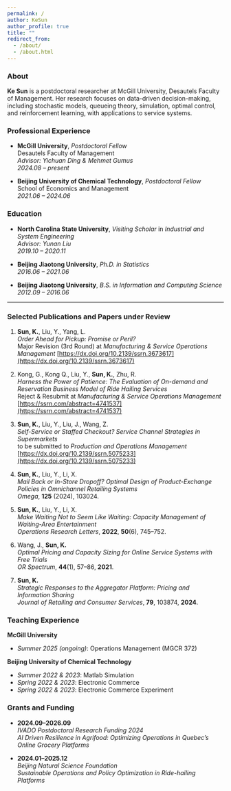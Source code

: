 ```yaml
---
permalink: /
author: KeSun
author_profile: true
title: ""
redirect_from: 
  - /about/
  - /about.html
---
```


### About

**Ke Sun** is a postdoctoral researcher at McGill University,  Desautels Faculty of Management. Her research focuses on data-driven decision-making, including stochastic models, queueing theory, simulation, optimal control, and reinforcement learning, with applications to service systems.


### Professional Experience

- **McGill University**, *Postdoctoral Fellow*  
  Desautels Faculty of Management  
  *Advisor: Yichuan Ding & Mehmet Gumus*  
  *2024.08 – present*

- **Beijing University of Chemical Technology**, *Postdoctoral Fellow*  
  School of Economics and Management  
  *2021.06 – 2024.06*

### Education

- **North Carolina State University**, *Visiting Scholar* in *Industrial and System Engineering*  
  *Advisor: Yunan Liu*  
  *2019.10 – 2020.11*

- **Beijing Jiaotong University**, *Ph.D. in Statistics*  
  *2016.06 – 2021.06*

- **Beijing Jiaotong University**, *B.S. in Information and Computing Science*  
  *2012.09 – 2016.06*

---

### Selected Publications and Papers under Review

1. **Sun, K.**, Liu, Y., Yang, L.  
   *Order Ahead for Pickup: Promise or Peril?*  
   Major Revision (3rd Round) at *Manufacturing & Service Operations Management* 
   [https://dx.doi.org/10.2139/ssrn.3673617](https://dx.doi.org/10.2139/ssrn.3673617)

2. Kong, G., Kong Q., Liu, Y., **Sun, K.**, Zhu, R.  
   *Harness the Power of Patience: The Evaluation of On-demand and Reservation Business Model of Ride Hailing Services*  
   Reject & Resubmit at *Manufacturing & Service Operations Management*  
   [https://ssrn.com/abstract=4741537](https://ssrn.com/abstract=4741537)

3. **Sun, K.**, Liu, Y., Liu, J., Wang, Z.  
   *Self-Service or Staffed Checkout? Service Channel Strategies in Supermarkets*  
    to be submitted to *Production and Operations Management*  
   [https://dx.doi.org/10.2139/ssrn.5075233](https://dx.doi.org/10.2139/ssrn.5075233)

4. **Sun, K.**, Liu, Y., Li, X.  
   *Mail Back or In-Store Dropoff? Optimal Design of Product-Exchange Policies in Omnichannel Retailing Systems*  
   *Omega*, **125** (2024), 103024.

5. **Sun, K.**, Liu, Y., Li, X.  
   *Make Waiting Not to Seem Like Waiting: Capacity Management of Waiting-Area Entertainment*  
   *Operations Research Letters*, **2022**, **50**(6), 745–752.

6. Wang, J., **Sun, K.**  
   *Optimal Pricing and Capacity Sizing for Online Service Systems with Free Trials*  
   *OR Spectrum*, **44**(1), 57–86, **2021**.

7. **Sun, K.**  
   *Strategic Responses to the Aggregator Platform: Pricing and Information Sharing*  
   *Journal of Retailing and Consumer Services*, **79**, 103874, **2024**.


### Teaching Experience

**McGill University**  
- *Summer 2025 (ongoing)*: Operations Management (MGCR 372)
  
**Beijing University of Chemical Technology**  
- *Summer 2022 & 2023*: Matlab Simulation  
- *Spring 2022 & 2023*: Electronic Commerce  
- *Spring 2022 & 2023*: Electronic Commerce Experiment


### Grants and Funding

- **2024.09–2026.09**  
  *IVADO Postdoctoral Research Funding 2024*  
  *AI Driven Resilience in Agrifood: Optimizing Operations in Quebec’s Online Grocery Platforms*

- **2024.01–2025.12**  
  *Beijing Natural Science Foundation*  
  *Sustainable Operations and Policy Optimization in Ride-hailing Platforms*
  
